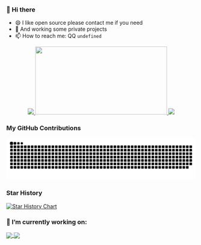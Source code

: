 
### 👋 Hi there 


<!-- **SilurianYang/SilurianYang** is a ✨ _special_ ✨ repository because its `README.md` (this file) appears on your GitHub profile.

Here are some ideas to get you started:

- 🔭 I’m currently working on ...
- 🌱 I’m currently learning ...
- 👯 I’m looking to collaborate on ...
- 🤔 I’m looking for help with ...
- 💬 Ask me about ...
- 📫 How to reach me: ...
- 😄 Pronouns: ...
- ⚡ Fun fact: ... -->


<div>
  
* 😄 I like open source please contact me if you need
* 🌱 And working some private projects
* 📫 How to reach me: QQ `undefined`
</div>

<p  align="center">
<a href="javaScript:">
  <img height="180em" src="https://github-readme-stats.vercel.app/api?username=SilurianYang&count_private=true&show_icons=true&bg_color=50,9C27B0,F44336&title_color=FFEB3B&text_color=fff&icon_color=8BC34A"/>
  <img height="180em" width="350em" src="https://github-readme-stats-eight-theta.vercel.app/api/top-langs/?username=SilurianYang&layout=compact&langs_count=8&bg_color=50,9C27B0,F44336&title_color=FFEB3B&text_color=fff"/>
</a>
  <img src="https://github-readme-streak-stats.herokuapp.com/?user=SilurianYang"/>
</p>

### My GitHub Contributions

![](https://raw.githubusercontent.com/SilurianYang/SilurianYang/output/github-contribution-grid-snake.svg)

### Star History

[![Star History Chart](https://api.star-history.com/svg?repos=SilurianYang/uni-simple-router&type=Date)](https://star-history.com/#SilurianYang/uni-simple-router&Date)


### 🔭 I’m currently working on:
<a href="https://github.com/SilurianYang/uni-simple-router">
  <img align="center" src="https://github-readme-stats.vercel.app/api/pin?username=SilurianYang&repo=uni-simple-router" />
</a>
<a href="https://github.com/SilurianYang/router-v3-example">
  <img align="center" src="https://github-readme-stats.vercel.app/api/pin?username=SilurianYang&repo=router-v3-example" />
</a>

